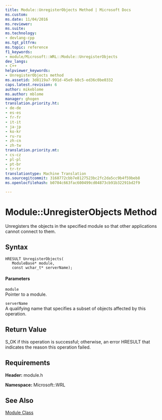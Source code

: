 ```yaml
---
title: Module::UnregisterObjects Method | Microsoft Docs
ms.custom: 
ms.date: 11/04/2016
ms.reviewer: 
ms.suite: 
ms.technology:
- devlang-cpp
ms.tgt_pltfrm: 
ms.topic: reference
f1_keywords:
- module/Microsoft::WRL::Module::UnregisterObjects
dev_langs:
- C++
helpviewer_keywords:
- UnregisterObjects method
ms.assetid: 3d8119a7-991d-45e9-b8c5-ed36c0be0332
caps.latest.revision: 6
author: mikeblome
ms.author: mblome
manager: ghogen
translation.priority.ht:
- de-de
- es-es
- fr-fr
- it-it
- ja-jp
- ko-kr
- ru-ru
- zh-cn
- zh-tw
translation.priority.mt:
- cs-cz
- pl-pl
- pt-br
- tr-tr
translationtype: Machine Translation
ms.sourcegitcommit: 3168772cbb7e8127523bc2fc2da5cc9b4f59beb8
ms.openlocfilehash: b0704c663fac600499cd04873cb91b32291bd2f9

---
```

# Module::UnregisterObjects Method
Unregisters the objects in the specified module so that other applications cannot connect to them.  
  
## Syntax  
  
```  
HRESULT UnregisterObjects(  
   ModuleBase* module,  
   const wchar_t* serverName);  
```  
  
#### Parameters  
 `module`  
 Pointer to a module.  
  
 `serverName`  
 A qualifying name that specifies a subset of objects affected by this operation.  
  
## Return Value  
 S_OK if this operation is successful; otherwise, an error HRESULT that indicates the reason this operation failed.  
  
## Requirements  
 **Header:** module.h  
  
 **Namespace:** Microsoft::WRL
 
 ## See Also
 [Module Class](../windows/module-class.md)


<!--HONumber=Jan17_HO2-->


